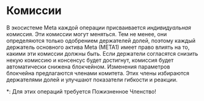 # Комиссии

В экосистеме Meta каждой операции присваивается *индивидуальная* комиссия. Эти комиссии могут меняться. Тем не менее, они определяются только одобрением держателей долей, поэтому каждый держатель основного актива Meta (META1) имеет право влиять на то, какими эти комиссии должны быть. Если держатели согласятся снизить некую комиссию и консенсус будет достигнут, комиссия будет автоматически снижена блокчейном. Изменения параметров блокчейна предлагаются членами комитета. Этих члены избираются держателями долей и улучшают показатели гибкости и реакции.

\*: Для этих операций требуется Пожизненное Членство!